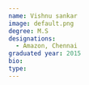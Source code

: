 ```yaml
---
name: Vishnu sankar
image: default.png
degree: M.S
designations: 
  - Amazon, Chennai
graduated year: 2015
bio:
type: 
---
```

